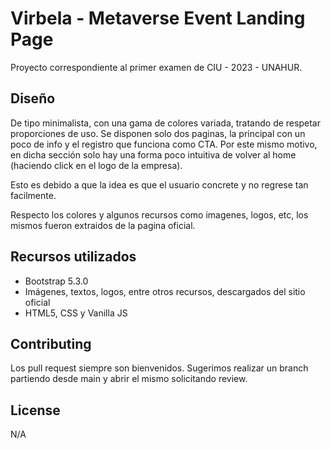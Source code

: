 # Virbela - Metaverse Event Landing Page

Proyecto correspondiente al primer examen de CIU - 2023 - UNAHUR.

## Diseño

De tipo minimalista, con una gama de colores variada, tratando de respetar proporciones de uso.
Se disponen solo dos paginas, la principal con un poco de info y el registro que funciona como CTA.
Por este mismo motivo, en dicha sección solo hay una forma poco intuitiva de volver al home (haciendo click en el logo de la empresa).

Esto es debido a que la idea es que el usuario concrete y no regrese tan facilmente. 

Respecto los colores y algunos recursos como imagenes, logos, etc, los mismos fueron extraidos de la pagina oficial. 

## Recursos utilizados

 - Bootstrap 5.3.0
- Imágenes, textos, logos, entre otros recursos, descargados del sitio oficial 
- HTML5, CSS y Vanilla JS 
## Contributing

Los pull request siempre son bienvenidos. 
Sugerimos realizar un branch partiendo desde main y abrir el mismo solicitando review.


## License

N/A
